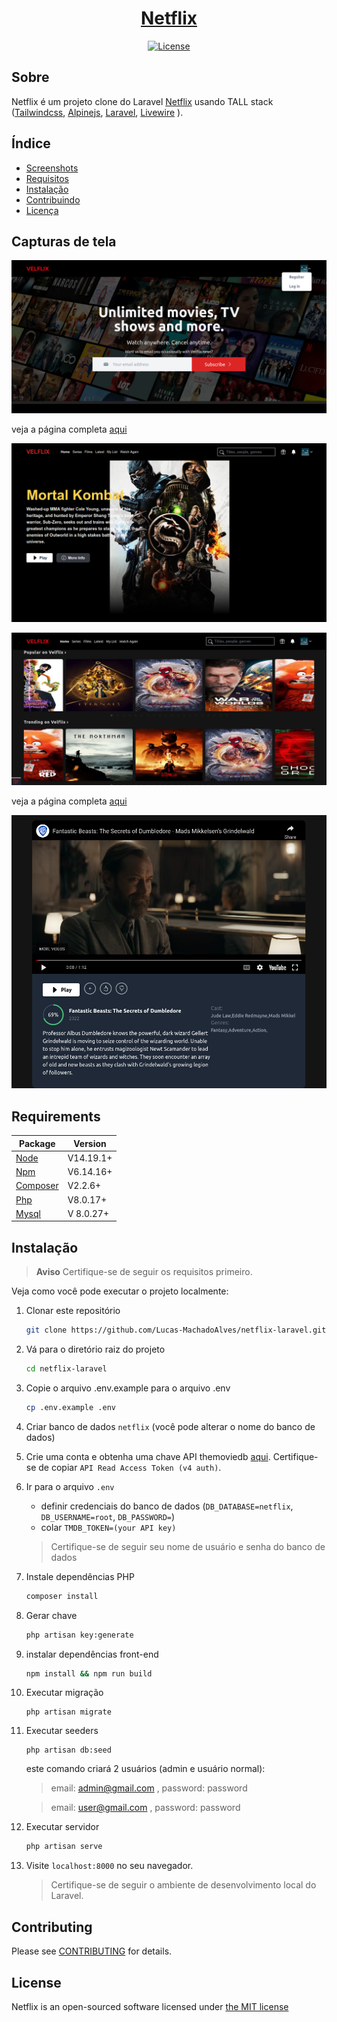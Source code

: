 <a href="https://github.com/Lucas-MachadoAlves/netflix-laravel"> <h1 align="center">Netflix</h1></a>
<p align="center"><a href="https://github.com/Lucas-MachadoAlves/netflix-laravel/blob/main/LICENSE"><img src="https://poser.pugx.org/cpriego/valet-linux/license.svg" alt="License"></a>
</p>

## Sobre

Netflix é um projeto clone do Laravel [Netflix](https://netflix.com) usando TALL stack ([Tailwindcss](https://tailwindcss.com/), [Alpinejs](https://github.com/alpinejs/alpine/), [Laravel](https://laravel.com/), [Livewire](https://laravel-livewire.com/) ).

## Índice

* [Screenshots](#screenshots)
* [Requisitos](#requirements)
* [Instalação](#installation)
* [Contribuindo](#contributing)
* [Licença](#license)

<a name="screenshots"></a>
## Capturas de tela

![home page](https://raw.githubusercontent.com/Lucas-MachadoAlves/netflix-laravel/main/public/img/home.png)

veja a página completa [aqui](https://raw.githubusercontent.com/Lucas-MachadoAlves/netflix-laravel/main/public/img/home-full-page.png)

![movies header](https://raw.githubusercontent.com/Lucas-MachadoAlves/netflix-laravel/main/public/img/movies-header.png)

![movies](https://raw.githubusercontent.com/Lucas-MachadoAlves/netflix-laravel/main/public/img/movies.png)

veja a página completa [aqui](https://raw.githubusercontent.com/Lucas-MachadoAlves/netflix-laravel/main/public/img/movies-full-page.png)

![Detail movies](https://raw.githubusercontent.com/Lucas-MachadoAlves/netflix-laravel/main/public/img/details-movie.png)

<a name="requirements"></a>
## Requirements

Package | Version
--- | ---
[Node](https://nodejs.org/en/) | V14.19.1+
[Npm](https://nodejs.org/en/)  | V6.14.16+ 
[Composer](https://getcomposer.org/)  | V2.2.6+
[Php](https://www.php.net/)  | V8.0.17+
[Mysql](https://www.mysql.com/)  |V 8.0.27+

<a name="installation"></a>
## Instalação

> **Aviso**
> Certifique-se de seguir os requisitos primeiro.

Veja como você pode executar o projeto localmente:
1. Clonar este repositório
    ```sh
    git clone https://github.com/Lucas-MachadoAlves/netflix-laravel.git
    ```

1. Vá para o diretório raiz do projeto
    ```sh
    cd netflix-laravel
    ```

1. Copie o arquivo .env.example para o arquivo .env
    ```sh
    cp .env.example .env
    ```
1. Criar banco de dados `netflix` (você pode alterar o nome do banco de dados)

1. Crie uma conta e obtenha uma chave API themoviedb [ aqui](https://www.themoviedb.org/settings/api). Certifique-se de copiar `API Read Access Token (v4 auth)`.

1. Ir para o arquivo `.env` 
    - definir credenciais do banco de dados (`DB_DATABASE=netflix`, `DB_USERNAME=root`, `DB_PASSWORD=`)
    - colar `TMDB_TOKEN=(your API key)` 
    > Certifique-se de seguir seu nome de usuário e senha do banco de dados

1. Instale dependências PHP
    ```sh
    composer install
    ```

1. Gerar chave
    ```sh
    php artisan key:generate
    ```

1. instalar dependências front-end
    ```sh
    npm install && npm run build
    ```

1. Executar migração
    ```
    php artisan migrate
    ```
    
1. Executar seeders
    ```
    php artisan db:seed
    ```
    este comando criará 2 usuários (admin e usuário normal):
     > email: admin@gmail.com , password: password

     > email: user@gmail.com , password: password 

1. Executar servidor 

    ```sh
    php artisan serve
    ```  

1. Visite `localhost:8000` no seu navegador.     

    > Certifique-se de seguir o ambiente de desenvolvimento local do Laravel.

<a name="contributing"></a>
## Contributing

Please see [CONTRIBUTING](CONTRIBUTING.md) for details.

<a name="license"></a>
## License
Netflix is an open-sourced software licensed under [the MIT license](https://github.com/Lucas-MachadoAlves/netflix-laravel/blob/main/LICENSE)
